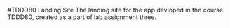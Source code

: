 #TDDD80 Landing Site
The landing site for the app devloped in the course TDDD80, created as a part of lab assignment three.
